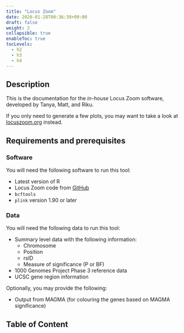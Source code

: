 ```yaml
---
title: "Locus Zoom"
date: 2020-01-28T00:36:39+09:00
draft: false
weight: 2
collapsible: true
enableToc: true
tocLevels:
  - h2
  - h3
  - h4
---
```


## Description

This is the documentation for the _in-house_ Locus Zoom software, developed by Tanya, Matt, and Riku.

If you only need to generate a few plots, you may want to take a look at [locuszoom.org](http://locuszoom.org/) instead.

## Requirements and prerequisites

### Software

You will need the following software to run this tool:
- Latest version of R
- Locus Zoom code from [GitHub](https://github.com/Geeketics/LocusZooms)
- `bcftools`
- `plink` version 1.90 or later

### Data

You will need the following data to run this tool:
- Summary level data with the following information:
  - Chromosome
  - Position
  - rsID
  - Measure of significance (P or BF)
- 1000 Genomes Project Phase 3 reference data
- UCSC gene region information

Optionally, you may provide the following:
- Output from MAGMA (for colouring the genes based on MAGMA significance)

## Table of Content


